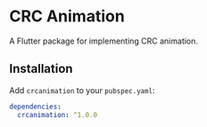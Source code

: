 # CRC Animation

A Flutter package for implementing CRC animation.

## Installation

Add `crcanimation` to your `pubspec.yaml`:

```yaml
dependencies:
  crcanimation: ^1.0.0
